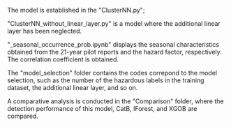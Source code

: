 The model is established in the "ClusterNN.py";

"ClusterNN_without_linear_layer.py" is a model where the additional linear layer has been neglected.

"_seasonal_occurrence_prob.ipynb" displays the seasonal characteristics obtained from the 21-year pilot reports and the hazard factor, respectively. The correlation coefficient is obtained.

The "model_selection" folder contains the codes correpond to the model selection, such as the number of the hazardous labels in the training dataset, the additional linear layer, and so on.


A comparative analysis is conducted in the "Comparison" folder, where the detection performance of this model, CatB, IForest, and XGOB are compared.
